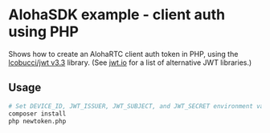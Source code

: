 # AlohaSDK example - client auth using PHP

Shows how to create an AlohaRTC client auth token in PHP, using the
[lcobucci/jwt v3.3](https://github.com/lcobucci/jwt/tree/3.3) library. (See
[jwt.io](https://jwt.io) for a list of alternative JWT libraries.)


## Usage

```sh
# Set DEVICE_ID, JWT_ISSUER, JWT_SUBJECT, and JWT_SECRET environment variables.
composer install
php newtoken.php
```
